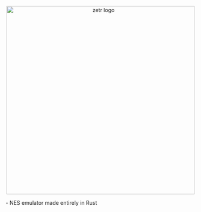 <p align="center">
  <img width="500" alt="zetr logo" src="https://github.com/user-attachments/assets/6055bad8-ace0-40be-a15f-7ed4dc2b0f8e" />
</p>
- NES emulator made entirely in Rust
